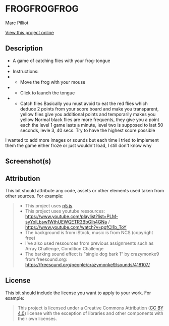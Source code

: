 # FROGFROGFROG

Marc Pilliot

[View this project online](https://coolusermarco.github.io/cart253/CART%20253%20Pippins/Mod%20jam/template-p5-project/index.html)

## Description

 * A game of catching flies with your frog-tongue
 * 
 * Instructions:
 * - Move the frog with your mouse
 * - Click to launch the tongue
 * - Catch flies
 Basically you must avoid to eat the red flies which deduce 2 points from your score board and make you transparent, 
 yellow flies give you additional points and temporarily makes you yellow
 Normal black flies are more frequents, they give you a point each
 the level 1 game lasts a minute, level two is supposed to last 50 seconds, levle 3, 40 secs. 
 Try to have the highest score possible

 I wanted to add more images or sounds but each time i tried to implement them the game either froze or just wouldn't load, I still don't know why


## Screenshot(s)

## Attribution

This bit should attribute any code, assets or other elements used taken from other sources. For example:

> - This project uses [p5.js](https://p5js.org).
> - This project uses youtube ressources: https://www.youtube.com/playlist?list=PLM-syYolLbsw1WthUEWQETR3BbGlh4GNa / https://www.youtube.com/watch?v=pgfCl1b_ToY
> - The background is from iStock, music is from NCS (copyright free)
> - I've also used ressources from previous assignments such as Array Challenge, Condition Challenge
> - The barking sound effect is "single dog bark 1" by crazymonke9 from freesound.org: https://freesound.org/people/crazymonke9/sounds/418107/

## License

This bit should include the license you want to apply to your work. For example:

> This project is licensed under a Creative Commons Attribution ([CC BY 4.0](https://creativecommons.org/licenses/by/4.0/deed.en)) license with the exception of libraries and other components with their own licenses.